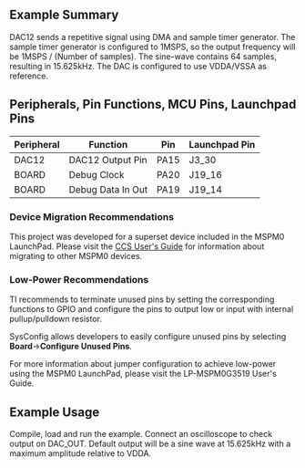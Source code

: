 ## Example Summary

DAC12 sends a repetitive signal using DMA and sample timer generator.
The sample timer generator is configured to 1MSPS, so the output frequency will be 1MSPS / (Number of samples).
The sine-wave contains 64 samples, resulting in 15.625kHz.
The DAC is configured to use VDDA/VSSA as reference.

## Peripherals, Pin Functions, MCU Pins, Launchpad Pins
| Peripheral | Function | Pin | Launchpad Pin |
| --- | --- | --- | --- |
| DAC12 | DAC12 Output Pin | PA15 | J3_30 |
| BOARD | Debug Clock | PA20 | J19_16 |
| BOARD | Debug Data In Out | PA19 | J19_14 |

### Device Migration Recommendations
This project was developed for a superset device included in the MSPM0 LaunchPad. Please
visit the [CCS User's Guide](https://software-dl.ti.com/msp430/esd/MSPM0-SDK/latest/docs/english/tools/ccs_ide_guide/doc_guide/doc_guide-srcs/ccs_ide_guide.html#sysconfig-project-migration)
for information about migrating to other MSPM0 devices.

### Low-Power Recommendations
TI recommends to terminate unused pins by setting the corresponding functions to
GPIO and configure the pins to output low or input with internal
pullup/pulldown resistor.

SysConfig allows developers to easily configure unused pins by selecting **Board**→**Configure Unused Pins**.

For more information about jumper configuration to achieve low-power using the
MSPM0 LaunchPad, please visit the LP-MSPM0G3519 User's Guide.

## Example Usage
Compile, load and run the example.
Connect an oscilloscope to check output on DAC_OUT.
Default output will be a sine wave at 15.625kHz with a maximum amplitude relative to VDDA.
